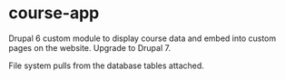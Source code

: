 # course-app
Drupal 6 custom module to display course data and embed into custom pages on the website.  Upgrade to Drupal 7.

File system pulls from the database tables attached.


